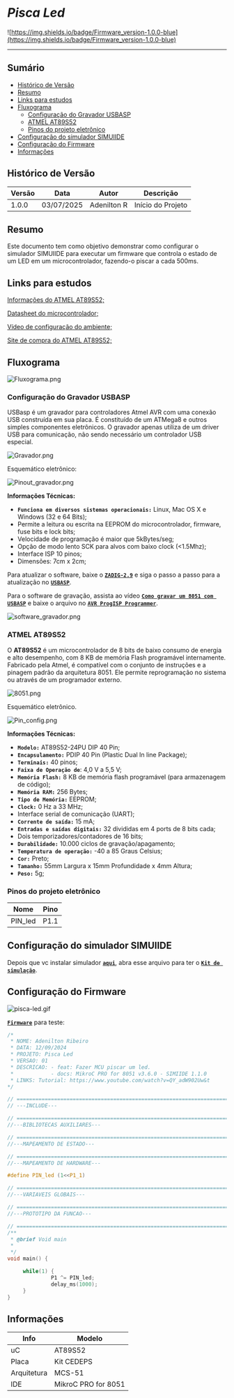 # _Pisca Led_

![https://img.shields.io/badge/Firmware_version-1.0.0-blue](https://img.shields.io/badge/Firmware_version-1.0.0-blue)

---

## Sumário

- [Histórico de Versão](#histórico-de-versão)
- [Resumo](#resumo)
- [Links para estudos](#links-para-estudos)
- [Fluxograma](#fluxograma)
    - [Configuração do Gravador USBASP](#configuração-do-gravador-usbasp)
    - [ATMEL AT89S52](#atmel-at89s52)
    - [Pinos do projeto eletrônico](#pinos-do-projeto-eletrônico)
- [Configuração do simulador SIMUIIDE](#configuração-do-simulador-simuiide)
- [Configuração do Firmware](#configuração-do-firmware)
- [Informações](#informações)

## Histórico de Versão

| Versão | Data       | Autor       | Descrição         |
|--------|------------|-------------|-------------------|
| 1.0.0  | 03/07/2025 | Adenilton R | Início do Projeto |

## Resumo

Este documento tem como objetivo demonstrar como configurar o simulador SIMUIIDE para executar um firmware que controla o estado de um LED em um microcontrolador, fazendo-o piscar a cada 500ms.

## Links para estudos

[Informações do ATMEL AT89S52;](https://www.microchip.com/en-us/product/at89s52)

[Datasheet do microcontrolador;](https://ww1.microchip.com/downloads/en/DeviceDoc/doc1919.pdf)

[Vídeo de configuração do ambiente;](https://www.youtube.com/watch?v=QY_adW902Uw&t)

[Site de compra do ATMEL AT89S52;](https://www.saravati.com.br/microcontrolador-at89s52-24pu-dip-40-pin.html)

## Fluxograma

![Fluxograma.png](Docs/Fluxograma.png)

### Configuração do Gravador USBASP

USBasp é um gravador para controladores Atmel AVR com uma conexão USB construída em sua placa. É constituído de um ATMega8 e outros simples componentes eletrônicos. O gravador apenas utiliza de um driver USB para comunicação, não sendo necessário um controlador USB especial.

![Gravador.png](Docs/Gravador.png)

Esquemático eletrônico:

![Pinout_gravador.png](Docs/Pinout_gravador.png)

**Informações Técnicas:**

- **`Funciona em diversos sistemas operacionais:`** Linux, Mac OS X e Windows (32 e 64 Bits);
- Permite a leitura ou escrita na EEPROM do microcontrolador, firmware, fuse bits e lock bits;
- Velocidade de programação é maior que 5kBytes/seg;
- Opção de modo lento SCK para alvos com baixo clock (<1.5Mhz);
- Interface ISP 10 pinos;
- Dimensões: 7cm x 2cm;

Para atualizar o software, baixe o [**`ZADIG-2.9`**](https://github.com/pbatard/libwdi/releases/tag/v1.5.1) e siga o passo a passo para a atualização no [**`USBASP`**](https://www.instructables.com/USBASP-Installation-in-Windows-10/).

Para o software de gravação, assista ao vídeo [**`Como gravar um 8051 com USBASP`**](https://www.youtube.com/watch?v=EKlpHcpSUzQ) e baixe o arquivo no [**`AVR ProgISP Programmer`**](https://github.com/ioelectro/avr-progisp-programmer).

![software_gravador.png](Docs/software_gravador.png)

### ATMEL AT89S52

O **AT89S52** é um microcontrolador de 8 bits de baixo consumo de energia e alto desempenho, com 8 KB de memória Flash programável internamente. Fabricado pela Atmel, é compatível com o conjunto de instruções e a pinagem padrão da arquitetura 8051. Ele permite reprogramação no sistema ou através de um programador externo.

![8051.png](Docs/8051.png)

Esquemático eletrônico.

![Pin_config.png](Docs/Pin_config.png)

**Informações Técnicas:**

- **`Modelo:`** AT89S52-24PU DIP 40 Pin;
- **`Encapsulamento:`** PDIP 40 Pin (Plastic Dual In line Package);
- **`Terminais:`** 40 pinos;
- **`Faixa de Operação de`**: 4,0 V a 5,5 V;
- **`Memória Flash:`** 8 KB de memória flash programável (para armazenagem de código);
- **`Memória RAM:`** 256 Bytes;
- **`Tipo de Memória:`** EEPROM;
- **`Clock:`** 0 Hz a 33 MHz;
- Interface serial de comunicação (UART);
- **`Corrente de saída:`** 15 mA;
- **`Entradas e saídas digitais:`** 32 divididas em 4 ports de 8 bits cada;
- Dois temporizadores/contadores de 16 bits;
- **`Durabilidade:`** 10.000 ciclos de gravação/apagamento;
- **`Temperatura de operação:`** -40 a 85 Graus Celsius;
- **`Cor:`** Preto;
- **`Tamanho:`** 55mm Largura x 15mm Profundidade x 4mm Altura;
- **`Peso:`** 5g;

### Pinos do projeto eletrônico

| Nome        | Pino       |
|-------------|------------|
| PIN_led     | P1.1       |

## Configuração do simulador SIMUIIDE

Depois que vc instalar simulador [**`aqui`**](https://github.com/AdeniltonR/Exemplos-de-firmware-para-8051/tree/main?tab=readme-ov-file#instala%C3%A7%C3%A3o-picsimlab), abra esse arquivo para ter o [**`Kit de simulação`**]().

## Configuração do Firmware

![pisca-led.gif](Docs/esquematico.png)

[**`Firmware`**]() para teste:

```c
/*
 * NOME: Adenilton Ribeiro
 * DATA: 12/09/2024
 * PROJETO: Pisca Led
 * VERSAO: 01
 * DESCRICAO: - feat: Fazer MCU piscar um led.
 *            - docs: MikroC PRO for 8051 v3.6.0 - SIMIIDE 1.1.0
 * LINKS: Tutorial: https://www.youtube.com/watch?v=QY_adW902Uw&t
*/

// ========================================================================================================
// ---INCLUDE---

// ========================================================================================================
//---BIBLIOTECAS AUXILIARES---

// ========================================================================================================
//---MAPEAMENTO DE ESTADO---

// ========================================================================================================
//---MAPEAMENTO DE HARDWARE---

#define PIN_led (1<<P1_1)

// ========================================================================================================
//---VARIAVEIS GLOBAIS---

// ========================================================================================================
//---PROTOTIPO DA FUNCAO---

// ========================================================================================================
/**
 * @brief Void main
 *
 */
void main() {

     while(1) {
              P1 ^= PIN_led;
              delay_ms(1000);
     }
}
```

## Informações

| Info        | Modelo              |
|-------------|---------------------|
| uC          | AT89S52             |
| Placa       | Kit CEDEPS          |
| Arquitetura | MCS-51              |
| IDE         | MikroC PRO for 8051 |